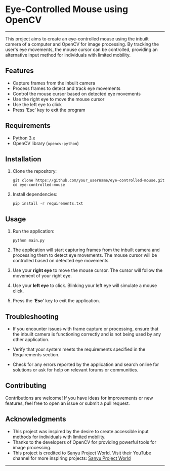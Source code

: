 # Eye-Controlled Mouse using OpenCV
---
This project aims to create an eye-controlled mouse using the inbuilt camera of a computer and OpenCV for image processing. By tracking the user's eye movements, the mouse cursor can be controlled, providing an alternative input method for individuals with limited mobility.

## Features

- Capture frames from the inbuilt camera
- Process frames to detect and track eye movements
- Control the mouse cursor based on detected eye movements
- Use the right eye to move the mouse cursor
- Use the left eye to click
- Press 'Esc' key to exit the program

## Requirements

- Python 3.x
- OpenCV library (`opencv-python`)

## Installation

1. Clone the repository:

    ```
    git clone https://github.com/your_username/eye-controlled-mouse.git
    cd eye-controlled-mouse
    ```

2. Install dependencies:

    ```
    pip install -r requirements.txt
    ```

## Usage

1. Run the application:

    ```
    python main.py
    ```

2. The application will start capturing frames from the inbuilt camera and processing them to detect eye movements. The mouse cursor will be controlled based on detected eye movements.

3. Use your **right eye** to move the mouse cursor. The cursor will follow the movement of your right eye.

4. Use your **left eye** to click. Blinking your left eye will simulate a mouse click.

5. Press the '**Esc**' key to exit the application.

## Troubleshooting

- If you encounter issues with frame capture or processing, ensure that the inbuilt camera is functioning correctly and is not being used by any other application.

- Verify that your system meets the requirements specified in the Requirements section.

- Check for any errors reported by the application and search online for solutions or ask for help on relevant forums or communities.

## Contributing

Contributions are welcome! If you have ideas for improvements or new features, feel free to open an issue or submit a pull request.

## Acknowledgments

- This project was inspired by the desire to create accessible input methods for individuals with limited mobility.
- Thanks to the developers of OpenCV for providing powerful tools for image processing.
- This project is credited to Sanyu Project World. Visit their YouTube channel for more inspiring projects: [Sanyu Project World](https://www.youtube.com/@sanyuprojectsworld)

---
